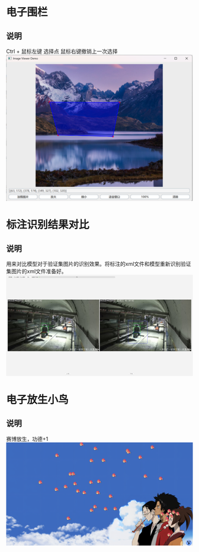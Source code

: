 # 电子围栏
## 说明
Ctrl + 鼠标左键 选择点
鼠标右键撤销上一次选择
![电子围栏](https://github.com/leon0514/LearnQt/blob/main/asserts/fence.png)


# 标注识别结果对比
## 说明
用来对比模型对于验证集图片的识别效果。将标注的xml文件和模型重新识别验证集图片的xml文件准备好。
![标注识别结果对比](https://github.com/leon0514/LearnQt/blob/main/asserts/compare.png)


# 电子放生小鸟
## 说明
赛博放生，功德+1
![电子放生小鸟](https://github.com/leon0514/LearnQt/blob/main/asserts/fly.png)